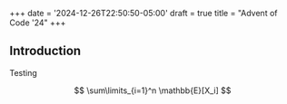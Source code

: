 +++
date = '2024-12-26T22:50:50-05:00'
draft = true
title = "Advent of Code '24"
+++

## Introduction

Testing

$$
\sum\limits_{i=1}^n \mathbb{E}[X_i]
$$
